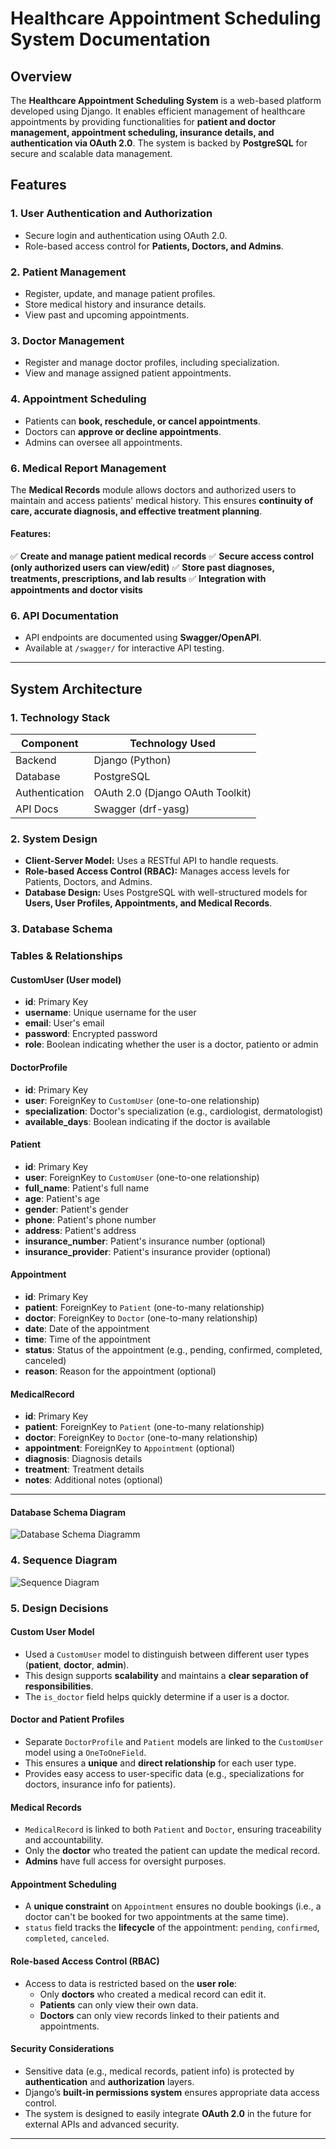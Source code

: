 # Healthcare Appointment Scheduling System Documentation

## Overview

The **Healthcare Appointment Scheduling System** is a web-based platform developed using Django. It enables efficient management of healthcare appointments by providing functionalities for **patient and doctor management, appointment scheduling, insurance details, and authentication via OAuth 2.0**. The system is backed by **PostgreSQL** for secure and scalable data management.

## Features

### 1. User Authentication and Authorization
- Secure login and authentication using OAuth 2.0.
- Role-based access control for **Patients, Doctors, and Admins**.

### 2. Patient Management
- Register, update, and manage patient profiles.
- Store medical history and insurance details.
- View past and upcoming appointments.

### 3. Doctor Management
- Register and manage doctor profiles, including specialization.
- View and manage assigned patient appointments.

### 4. Appointment Scheduling
- Patients can **book, reschedule, or cancel appointments**.
- Doctors can **approve or decline appointments**.
- Admins can oversee all appointments.

### 6. Medical Report Management

The **Medical Records** module allows doctors and authorized users to maintain and access patients' medical history. This ensures **continuity of care, accurate diagnosis, and effective treatment planning**.
#### Features:
✅ **Create and manage patient medical records**
✅ **Secure access control (only authorized users can view/edit)**
✅ **Store past diagnoses, treatments, prescriptions, and lab results**
✅ **Integration with appointments and doctor visits**


### 6. API Documentation
- API endpoints are documented using **Swagger/OpenAPI**.
- Available at `/swagger/` for interactive API testing.

---

## System Architecture

### 1. Technology Stack
| Component       | Technology Used |
|----------------|----------------|
| Backend        | Django (Python) |
| Database       | PostgreSQL      |
| Authentication | OAuth 2.0 (Django OAuth Toolkit) |
| API Docs       | Swagger (drf-yasg) |

### 2. System Design
- **Client-Server Model:** Uses a RESTful API to handle requests.
- **Role-based Access Control (RBAC):** Manages access levels for Patients, Doctors, and Admins.
- **Database Design:** Uses PostgreSQL with well-structured models for **Users, User Profiles, Appointments, and Medical Records**.


### 3. Database Schema

### Tables & Relationships

#### **CustomUser** (User model)
- **id**: Primary Key
- **username**: Unique username for the user
- **email**: User's email
- **password**: Encrypted password
- **role**: Boolean indicating whether the user is a doctor, patiento or admin

#### **DoctorProfile**
- **id**: Primary Key
- **user**: ForeignKey to `CustomUser` (one-to-one relationship)
- **specialization**: Doctor's specialization (e.g., cardiologist, dermatologist)
- **available_days**: Boolean indicating if the doctor is available

#### **Patient**
- **id**: Primary Key
- **user**: ForeignKey to `CustomUser` (one-to-one relationship)
- **full_name**: Patient's full name
- **age**: Patient's age
- **gender**: Patient's gender
- **phone**: Patient's phone number
- **address**: Patient's address
- **insurance_number**: Patient's insurance number (optional)
- **insurance_provider**: Patient's insurance provider (optional)

#### **Appointment**
- **id**: Primary Key
- **patient**: ForeignKey to `Patient` (one-to-many relationship)
- **doctor**: ForeignKey to `Doctor` (one-to-many relationship)
- **date**: Date of the appointment
- **time**: Time of the appointment
- **status**: Status of the appointment (e.g., pending, confirmed, completed, canceled)
- **reason**: Reason for the appointment (optional)

#### **MedicalRecord**
- **id**: Primary Key
- **patient**: ForeignKey to `Patient` (one-to-many relationship)
- **doctor**: ForeignKey to `Doctor` (one-to-many relationship)
- **appointment**: ForeignKey to `Appointment` (optional)
- **diagnosis**: Diagnosis details
- **treatment**: Treatment details
- **notes**: Additional notes (optional)

---

#### Database Schema Diagram

![Database Schema Diagramm](./images/schema.jpg)

### 4. Sequence Diagram

![Sequence Diagram](./images/image.png)


### 5.  Design Decisions

#### Custom User Model
- Used a `CustomUser` model to distinguish between different user types (**patient**, **doctor**, **admin**).
- This design supports **scalability** and maintains a **clear separation of responsibilities**.
- The `is_doctor` field helps quickly determine if a user is a doctor.

#### Doctor and Patient Profiles
- Separate `DoctorProfile` and `Patient` models are linked to the `CustomUser` model using a `OneToOneField`.
- This ensures a **unique** and **direct relationship** for each user type.
- Provides easy access to user-specific data (e.g., specializations for doctors, insurance info for patients).

#### Medical Records
- `MedicalRecord` is linked to both `Patient` and `Doctor`, ensuring traceability and accountability.
- Only the **doctor** who treated the patient can update the medical record.
- **Admins** have full access for oversight purposes.

#### Appointment Scheduling
- A **unique constraint** on `Appointment` ensures no double bookings (i.e., a doctor can't be booked for two appointments at the same time).
- `status` field tracks the **lifecycle** of the appointment: `pending`, `confirmed`, `completed`, `canceled`.

#### Role-based Access Control (RBAC)
- Access to data is restricted based on the **user role**:
  - Only **doctors** who created a medical record can edit it.
  - **Patients** can only view their own data.
  - **Doctors** can only view records linked to their patients and appointments.

#### Security Considerations
- Sensitive data (e.g., medical records, patient info) is protected by **authentication** and **authorization** layers.
- Django’s **built-in permissions system** ensures appropriate data access control.
- The system is designed to easily integrate **OAuth 2.0** in the future for external APIs and advanced security.

---
